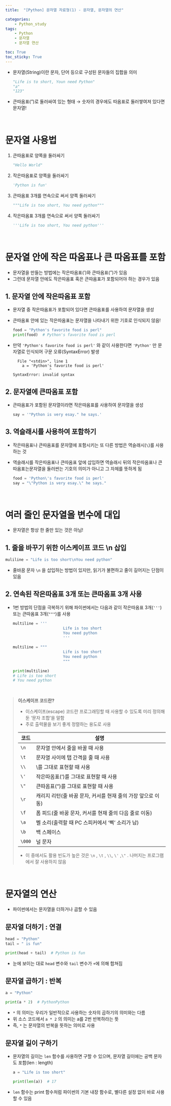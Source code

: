 ```yaml
---
title:  "[Python] 문자열 자료형(1) - 문자열, 문자열의 연산" 

categories: 
    - Python_study
tags: 
    - Python
    - 문자열
    - 문자열 연산

toc: True
toc_sticky: True
---
```


- 문자열(String)이란 문자, 단어 등으로 구성된 문자들의 집합을 의미
    
    ```python
    "Life is to short, Youn need Python"
    "a"
    "123"
    ```
    
- 큰따옴표(”)로 둘러싸여 있는 형태 → 숫자의 경우에도 따옴표로 둘러쌓여져 있다면 문자열!

<br>

# 문자열 사용법

1. 큰따옴표로 양쪽을 둘러싸기
    
    ```python
    "Hello World"
    ```
    
2. 작은따옴표로 양쪽을 둘러싸기
    
    ```python
    'Python is fun'
    ```
    
3. 큰따옴표 3개를 연속으로 써서 양쪽 둘러싸기
    
    ```python
    """Life is too short, You need python"""
    ```
    
4. 작은따옴표 3개를 연속으로 써서 양쪽 둘러싸기
    
    ```python
    '''Life is too short, You need python'''
    ```
    
<br>

# 문자열 안에 작은 따옴표나 큰 따옴표를 포함

- 문자열을 만들는 방법에는 작은따옴표(’)와 큰따옴표(”)가 있음
- 그런데 문자열 안에도 작은따옴표 혹은 큰따옴표가 포함되어야 하는 경우가 있음

## 1. 문자열 안에 작은따옴표 포함

- 문자열 중 작은따옴표가 포함되어 있다면 큰따옴표를 사용하여 문자열을 생성
- 큰따옴표 안에 있는 작은따옴표는 문자열을 나타내기 위한 기호로 인식되지 않음!
    
    ```python
    food = "Python's favorite food is perl"
    print(food)  # Python's favorite food is perl
    ```
    
- 만약  `'Python's favorite food is perl'` 와 같이 사용한다면 `'Python'` 만 문자열로 인식되어 구문 오류(SyntaxError) 발생
    
    ```
      File "<stdin>", line 1
        a = 'Python's favorite food is perl'
                    ^
    SyntaxError: invalid syntax
    ```
    

## 2.  문자열에 큰따옴표 포함

- 큰따옴표가 포함된 문자열이라면 작은따옴표를 사용하여 문자열을 생성
    
    ```python
    say = '"Python is very esay." he says.'
    ```
    

## 3. 역슬래시를 사용하여 포함하기

- 작은따옴표나 큰따옴표를 문자열에 포함시키는 또 다른 방법은 역슬래시(`\`)를 사용하는 것
- 역슬래시를 작은따옴표나 큰따옴표 앞에 삽입하면 역슬래시 뒤의 작은따옴표나 큰 따옴표는문자열을 둘러싼는 기호의 의미가 아니고 그 자체를 뜻하게 됨
    
    ```python
    food = 'Python\'s favorite food is perl'
    say = "\"Python is very esay.\" he says."
    ```
    

<br>

# 여러 줄인 문자열을 변수에 대입

- 문자열은 항상 한 줄만 있는 것은 아님!

## 1. 줄을 바꾸기 위한 이스케이프 코드 \n 삽입

```python
muliline = "Life is too short\nYou need python"
```

- 줄바꿈 문자 `\n` 을 삽입하는 방법이 있지만, 읽기가 불편하고 줄이 길어지는 단점이 있음

## 2. 연속된 작은따옴표 3개 또는 큰따옴표 3개 사용

- 1번 방법의 단점을 극복하기 위해 파이썬에서는 다음과 같이 작은따옴표 3개(`'''`) 또는 큰따옴표 3개(`"""`)를 사용
    
    ```python
    multiline = '''
    					  Life is too short 
    					  You need python
    					  '''
    					 
    multiline = """
    					  Life is too short 
    					  You need python
    					  """
    					  
    print(multiline)
    # Life is too short 
    # You need python
    
    ```
    
<br>

> **이스케이프 코드란?**
> 
> - 이스케이프(escape) 코드란 프로그래밍할 때 사용할 수 있도록 미리 정의해 둔 ‘문자 조합’을 말함
> - 주로 출력물을 보기 좋게 정렬하는 용도로 사용
> 
> | 코드 | 설명 |
> | --- | --- |
> | `\n` | 문자열 안에서 줄을 바꿀 때 사용 |
> | `\t` | 문자열 사이에 탭 간격을 줄 때 사용 |
> | `\\` | \를 그대로 표현할 때 사용 |
> | `\'` | 작은따옴표(’)를 그대로 표현할 때 사용 |
> | `\"` | 큰따옴표(”)를 그대로 표현할 때 사용 |
> | `\r` | 캐리지 리턴(줄 바꿈 문자, 커서를 현재 줄의 가장 앞으로 이동) |
> | `\f` | 폼 피드(줄 바꿈 문자, 커서를 현재 줄의 다음 줄로 이동) |
> | `\a` | 벨 소리(출력할 때 PC 스피커에서 ‘삑’ 소리가 남) |
> | `\b` | 백 스페이스 |
> | `\000` | 널 문자 |
> - 이 중에서도 활용 빈도가 높은 것은 `\n` , `\t` , `\\`, `\'` ,`\"` . 나머지는 프로그램에서 잘 사용하지 않음

<br>

# 문자열의 연산

- 파이썬에서는 문자열을 더하거나 곱할 수 있음

## 문자열 더하기 : 연결

```python
head = "Python"
tail = " is fun"

print(head + tail)  # Python is fun
```

- 눈에 보이는 대로 `head` 변수와 `tail` 변수가 `+`에 의해 합쳐짐

## 문자열 곱하기 : 반복

```python
a = "Python"

print(a * 2)  # PythonPython
```

- `*` 의 의미는 우리가 일반적으로 사용하는 숫자의 곱하기의 의미와는 다름
- 위 소스 코드에서 `a * 2` 의 의미는 a를 2번 반복하라는 뜻
- 즉, `*` 는 문자열의 반복을 뜻하는 의미로 사용

## 문자열 길이 구하기

- 문자열의 길이는 `len` 함수를 사용하면 구할 수 있으며, 문자열 길이에는 공백 문자도 포함(len : length)
    
    ```python
    a = "Life is too short"
    
    print(len(a))  # 17
    ```
    
- `len` 함수는 print 함수처럼 파이썬의 기본 내장 함수로, 별다른 설정 없이 바로 사용할 수 있음
